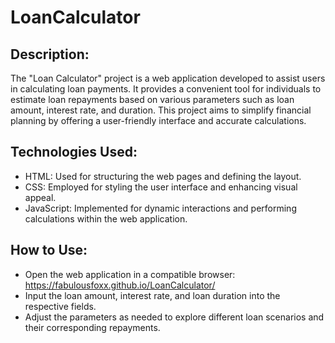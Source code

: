 # LoanCalculator

## Description:  
The "Loan Calculator" project is a web application developed to assist users in calculating loan payments. It provides a convenient tool for individuals to estimate loan repayments based on various parameters such as loan amount, interest rate, and duration. This project aims to simplify financial planning by offering a user-friendly interface and accurate calculations.

## Technologies Used:  
* HTML: Used for structuring the web pages and defining the layout.  
* CSS: Employed for styling the user interface and enhancing visual appeal.  
* JavaScript: Implemented for dynamic interactions and performing calculations within the web application.  

## How to Use:  
* Open the web application in a compatible browser:  https://fabulousfoxx.github.io/LoanCalculator/  
* Input the loan amount, interest rate, and loan duration into the respective fields.  
* Adjust the parameters as needed to explore different loan scenarios and their corresponding repayments.  

